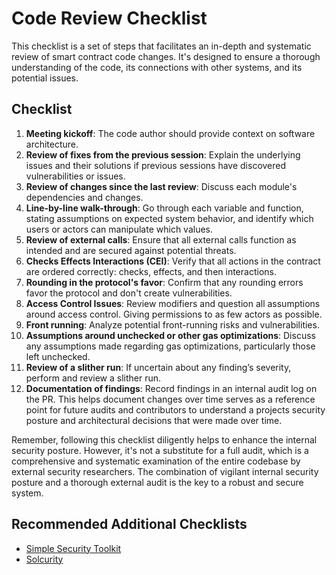 # Code Review Checklist

This checklist is a set of steps that facilitates an in-depth and systematic review of smart contract code changes. It's designed to ensure a thorough understanding of the code, its connections with other systems, and its potential issues.

## Checklist

1. **Meeting kickoff**: The code author should provide context on software architecture.
2. **Review of fixes from the previous session**: Explain the underlying issues and their solutions if previous sessions have discovered vulnerabilities or issues.
3. **Review of changes since the last review**: Discuss each module's dependencies and changes.
4. **Line-by-line walk-through**: Go through each variable and function, stating assumptions on expected system behavior, and identify which users or actors can manipulate which values.
5. **Review of external calls**: Ensure that all external calls function as intended and are secured against potential threats.
6. **Checks Effects Interactions (CEI)**: Verify that all actions in the contract are ordered correctly: checks, effects, and then interactions.
7. **Rounding in the protocol's favor**: Confirm that any rounding errors favor the protocol and don't create vulnerabilities.
8. **Access Control Issues**: Review modifiers and question all assumptions around access control. Giving permissions to as few actors as possible.
9. **Front running**: Analyze potential front-running risks and vulnerabilities.
10. **Assumptions around unchecked or other gas optimizations**: Discuss any assumptions made regarding gas optimizations, particularly those left unchecked.
11. **Review of a slither run**: If uncertain about any finding’s severity, perform and review a slither run.
12. **Documentation of findings**: Record findings in an internal audit log on the PR. This helps document changes over time serves as a reference point for future audits and contributors to understand a projects security posture and architectural decisions that were made over time.

Remember, following this checklist diligently helps to enhance the internal security posture. However, it's not a substitute for a full audit, which is a comprehensive and systematic examination of the entire codebase by external security researchers. The combination of vigilant internal security posture and a thorough external audit is the key to a robust and secure system.

## Recommended Additional Checklists
- [Simple Security Toolkit](https://github.com/nascentxyz/simple-security-toolkit/blob/main/audit-readiness-checklist.md)
- [Solcurity](https://github.com/transmissions11/solcurity)
